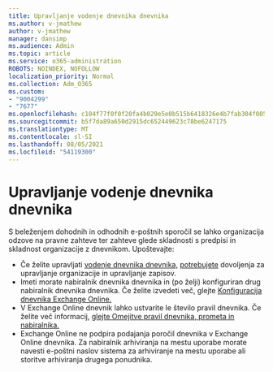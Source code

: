 ```yaml
---
title: Upravljanje vodenje dnevnika dnevnika
ms.author: v-jmathew
author: v-jmathew
manager: dansimp
ms.audience: Admin
ms.topic: article
ms.service: o365-administration
ROBOTS: NOINDEX, NOFOLLOW
localization_priority: Normal
ms.collection: Adm_O365
ms.custom:
- "9004299"
- "7677"
ms.openlocfilehash: c104f77f0f0f20fa4b029e5e0b515b6418326e4b7fab304f005fb67a18e2202a
ms.sourcegitcommit: b5f7da89a650d2915dc652449623c78be6247175
ms.translationtype: MT
ms.contentlocale: sl-SI
ms.lasthandoff: 08/05/2021
ms.locfileid: "54119300"
---
```

# <a name="manage-journaling"></a>Upravljanje vodenje dnevnika dnevnika

S beleženjem dohodnih in odhodnih e-poštnih sporočil se lahko organizacija odzove na pravne zahteve ter zahteve glede skladnosti s predpisi in skladnost organizacije z dnevnikom. Upoštevajte:

* Če želite upravljati [vodenje dnevnika dnevnika,](https://go.microsoft.com/fwlink/?linkid=2115259) [potrebujete](https://go.microsoft.com/fwlink/?linkid=2115469) dovoljenja za upravljanje organizacije in upravljanje zapisov.
* Imeti morate nabiralnik dnevnika dnevnika in (po želji) konfiguriran drug nabiralnik dnevnika dnevnika. Če želite izvedeti več, glejte [Konfiguracija dnevnika Exchange Online.](https://go.microsoft.com/fwlink/?linkid=2115260)
* V Exchange Online dnevnik lahko ustvarite le število pravil dnevnika. Če želite več informacij, [glejte Omejitve pravil dnevnika, prometa in nabiralnika.](https://go.microsoft.com/fwlink/?linkid=2115261)
* Exchange Online ne podpira podajanja poročil dnevnika v Exchange Online dnevnika. Za nabiralnik arhiviranja na mestu uporabe morate navesti e-poštni naslov sistema za arhiviranje na mestu uporabe ali storitve arhiviranja drugega ponudnika.
